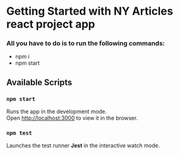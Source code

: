 # Getting Started with NY Articles react project app

### All you have to do is to run the following commands:
- npm i
- npm start

## Available Scripts

### `npm start`

Runs the app in the development mode.\
Open [http://localhost:3000](http://localhost:3000) to view it in the browser.

### `npm test`

Launches the test runner **Jest** in the interactive watch mode.